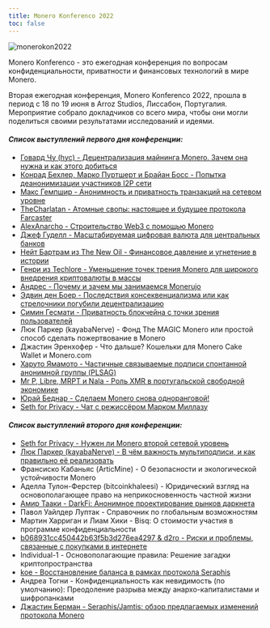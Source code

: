 ```yaml
---
title: Monero Konferenco 2022
toc: false
---
```


![monerokon2022](/img/logs/monerokon2022.png)

Monero Konferenco - это ежегодная конференция по вопросам конфиденциальности, приватности и финансовых технологий в мире Monero.

Вторая ежегодная конференция, Monero Konferenco 2022, прошла в период с 18 по 19 июня в Arroz Studios, Лиссабон, Португалия. Мероприятие собрало докладчиков со всего мира, чтобы они могли поделиться своими результатами исследований и идеями.

#### _**Список выступлений первого дня конференции:**_
- [Говард Чу (hyc) - Децентрализация майнинга Monero. Зачем она нужна и как этого добиться](/logs/konferenco-2022/01-howard-chu-hyc-decentralizing-monero-mining-how-and-why-ru-raw/)
- [Конрад Бехлер, Марко Пуртшерт и Брайан Босс - Попытка деанонимизации участников I2P сети](/logs/konferenco-2022/02-konrad-baechler-marco-purtschert-and-brian-boss-trying-to-de-anonymize-i2p-network-participants-ru-raw/)
- [Макс Гемпшир - Анонимность и приватность транзакций на сетевом уровне](/logs/konferenco-2022/03-max-hampshire-network-level-anonymity-and-transaction-privacy-ru-raw/)
- [TheCharlatan - Атомные свопы: настоящее и будущее протокола Farcaster](/logs/konferenco-2022/04-thecharlatan-atomic-swaps-present-and-future-of-the-farcaster-protocol-ru-raw/)
- [AlexAnarcho - Cтроительство Web3 с помощью Monero](/logs/konferenco-2022/05-alexanarcho-building-web3-with-monero-ru-raw/)
- [Джеф Гуделл - Масштабируемая цифровая валюта для центральных банков](/logs/konferenco-2022/06-geoff-goodell-scalable-digital-currency-for-central-banks-ru-raw/)
- [Нейт Бартрам из The New Oil - Финансовое давление и угнетение в истории](/logs/konferenco-2022/07-nathan-financial-oppression-throughout-history-ru-raw/)
- [Генри из Techlore - Уменьшение точек трения Monero для широкого внедрения криптовалюты в массы](/logs/konferenco-2022/08-henry-reducing-monero-friction-points-for-rapid-widespread-adoption-ru-raw/)
- [Андрес - Почему и зачем мы занимаемся Monerujo](/logs/konferenco-2022/09-andres-why-we-monerujo-ru-raw/)
- [Эдвин ден Боер - Последствия консеквенциализма или как стрелочники погубили децентрализацию](/logs/konferenco-2022/0-edwin-den-boer-consequences-of-consequentialism-how-trolley-switchers-derailed-decentralization-ru-raw/)
- [Симин Гесмати - Приватность блокчейна с точки зрения пользователей](/logs/konferenco-2022/11-simin-ghesmati-user-perceived-privacy-in-blockchain-ru-raw/)
- Люк Паркер (kayabaNerve) - Фонд The MAGIC Monero или простой способ сделать пожертвование в Monero
- Джастин Эренхофер - Что дальше? Кошельки для Monero Cake Wallet и Monero.com
- [Харуто Ямамото - Частичные связываемые подписи спонтанной анонимной группы (PLSAG)](/logs/konferenco-2022/14-haruto-yamamoto-partial-linkable-spontaneous-anonymous-group-plsag-ru-raw/)
- [Mr P, Libre, MRPT и Nala - Роль XMR в португальской свободной экономике](/logs/konferenco-2022/15-mr-p-libre-mrpt-and-nala-the-role-of-xmr-in-portuguese-freedom-based-economies-ru-raw/)
- [Юрай Беднар - Сделаем Monero снова одноранговой!](/logs/konferenco-2022/16-juraj-bednar-make-monero-peer-to-peer-again-ru-raw/)
- [Seth for Privacy - Чат с режиссёром Марком Миллазу](/logs/konferenco-2022/17-seth-for-privacy-fireside-chat-with-director-marc-meillassoux-ru-raw/)

#### _**Список выступлений второго дня конференции:**_
- [Seth for Privacy - Нужен ли Monero второй сетевой уровень](/logs/konferenco-2022/18-seth-for-privacy-the-need-for-a-layer-two-network-in-monero-ru-raw/)
- [Люк Паркер (kayabaNerve) - В чём важность мультиподписи, и как правильно её реализовать](/logs/konferenco-2022/19-luke-parker-kayabanerve-why-multisig-is-important-and-how-to-do-it-right-ru-raw/)
- Франсиско Кабаньяс (ArticMine) - О безопасности и экологической устойчивости Monero
- Аделла Тулон-Ферстер (bitcoinkhaleesi) - Юридический взгляд на основополагающее право на неприкосновенность частной жизни
- [Амир Тааки - DarkFi: Анонимное проектирование рынков даркнета](/logs/konferenco-2022/21-amir-taaki-darkfi-anonymous-engineering-for-dank-net-markets-ru-raw)
- Павол Уайлдер Луптак - Справочник по глобальным возможностям
- Мартин Харриган и Лиам Хики - Bisq: О стоимости участия в программе конфиденциальности
- [b068931cc450442b63f5b3d276ea4297 & d2ro - Риски и проблемы, связанные с покупками в интернете](/logs/konferenco-2022/25-b068931cc450442b63f5b3d276ea4297-d2ro-risks-and-problems-when-shopping-on-the-internet-ru-raw/)
- Individual-1 - Основополагающие правила: Решение загадки криптопространства
- [koe - Восстановление баланса в рамках протокола Seraphis](/logs/konferenco-2022/27-koe-seraphis-balance-recovery-ru-raw/)
- Андреа Тогни - Конфиденциальность как невидимость (по умолчанию): Преодоление разрыва между анархо-капиталистами и шифропанками
- [Джастин Берман - Seraphis/Jamtis: обзор предлагаемых изменений протокола Monero](/logs/konferenco-2022/29-justin-berman-seraphis-jamtis-feature-overview-of-the-proposed-upgrade-to-monero-ru-raw/)
